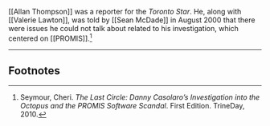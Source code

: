 [[Allan Thompson]] was a reporter for the *Toronto Star*. He, along with [[Valerie Lawton]], was told by [[Sean McDade]] in August 2000 that there were issues he could not talk about related to his investigation, which centered on [[PROMIS]].[^1]

---
## Footnotes

[^1]: Seymour, Cheri. *The Last Circle: Danny Casolaro’s Investigation into the Octopus and the PROMIS Software Scandal*. First Edition. TrineDay, 2010.